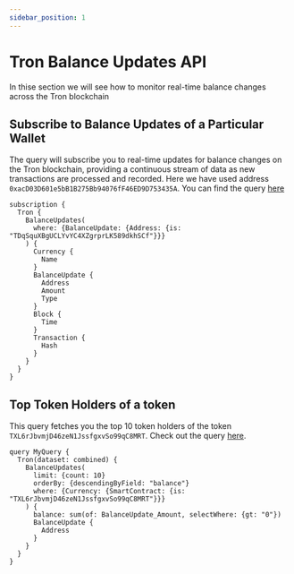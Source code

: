 ```yaml
---
sidebar_position: 1
---
```


# Tron Balance Updates API

In thise section we will see how to monitor real-time balance changes across the Tron blockchain

<head>
<meta name="title" content="How to get Tron Balance Updates of an address"/>
<meta name="description" content="Learn how to get real time balance & balance updates of a Tron address using Bitquery's Tron Balance Updates API."/>
<meta name="keywords" content="balance api, balance updates api, balance updates python api, Tron Balance python api, NFT balance api, Balance scan api, Balance api docs, Tron Balance crypto api, balance blockchain api,Tron network api, Tron web3 api, tronscan api"/>
<meta name="robots" content="index, follow"/>
<meta http-equiv="Content-Type" content="text/html; charset=utf-8"/>
<meta name="language" content="English"/>

<!-- Open Graph / Facebook -->

<meta property="og:type" content="website" />
<meta
  property="og:title"
  content="How to get Tron Balance & Balance Updates of an address"
/>
<meta
  property="og:description"
  content="Learn how to get historical & real time balance & balance updates of a Tron address using Bitquery's Tron Balance Updates API."
/>

<!-- Twitter -->

<meta property="twitter:card" content="summary_large_image" />
<meta property="twitter:title" content="How to get Tron Balance Updates of an address" />
<meta property="twitter:description" content="Learn how to get real time balance & balance updates of a Tron address using Bitquery's Tron Balance Updates API." />
</head>

## Subscribe to Balance Updates of a Particular Wallet

The query will subscribe you to real-time updates for balance changes on the Tron blockchain, providing a continuous stream of data as new transactions are processed and recorded. Here we have used address `0xacD03D601e5bB1B275Bb94076fF46ED9D753435A`. You can find the query [here](https://ide.bitquery.io/Balance-Updates-of-a-particular-address-on-Tron)

```
subscription {
  Tron {
    BalanceUpdates(
      where: {BalanceUpdate: {Address: {is: "TDqSquXBgUCLYvYC4XZgrprLK589dkhSCf"}}}
    ) {
      Currency {
        Name
      }
      BalanceUpdate {
        Address
        Amount
        Type
      }
      Block {
        Time
      }
      Transaction {
        Hash
      }
    }
  }
}

```

## Top Token Holders of a token

This query fetches you the top 10 token holders of the token `TXL6rJbvmjD46zeN1JssfgxvSo99qC8MRT`. Check out the query [here](https://ide.bitquery.io/top-token-holders_2).

```
query MyQuery {
  Tron(dataset: combined) {
    BalanceUpdates(
      limit: {count: 10}
      orderBy: {descendingByField: "balance"}
      where: {Currency: {SmartContract: {is: "TXL6rJbvmjD46zeN1JssfgxvSo99qC8MRT"}}}
    ) {
      balance: sum(of: BalanceUpdate_Amount, selectWhere: {gt: "0"})
      BalanceUpdate {
        Address
      }
    }
  }
}

```
